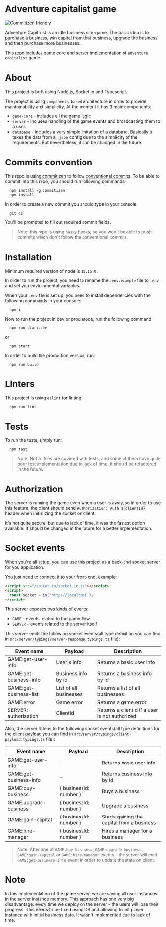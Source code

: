 # Adventure capitalist game

[![Commitizen friendly](https://img.shields.io/badge/commitizen-friendly-brightgreen.svg)](http://commitizen.github.io/cz-cli/)


Adventure Capitalist is an idle business sim-game. The basic idea is to purchase a business, win capital from that business, upgrade the business and then purchase more businesses.

This repo includes game core and server implementation of `adventure capitalist` game.

# About

This project is built using Node.js, Socket.io and Typescript.

The project is using `components-based` architecture in order to provide maintainability and simplicity. At the moment it has 3 main components:
 - `game-core` - includes all the game logic
 - `server` - includes handling of the game events and broadcasting them to a user.
 - `database` - includes a very simple imitation of a database. Basically it takes the data from a `.json` config due to the simplicity of the requirements. But nevertheless, it can be changed in the future.


# Commits convention
This repo is using [commitizen](https://github.com/commitizen/cz-cli) to follow [conventional commits](https://www.conventionalcommits.org/en/v1.0.0/). To be able to commit into this repo, you should run following commands:
```
  npm install -g commitizen
  npm install
```

In order to create a new commit you should type in your console:
```
  git cz
```

You'll be prompted to fill out required commit fields.

  > Note: this repo is using `hasky` hooks,
  so you won't be able to push commits which don't follow the conventional commits.


# Installation

Minimum required version of node is `11.15.0`.

In order to run the project, you need to rename the `.env.example` file to `.env` and set you environmental variables.

When your `.env` file is set up, you need to install dependencies with the following commands in your console:

```
  npm i
```


Now to run the project in dev or prod mode, run the following command:

```
  npm run start:dev
```
or 

```
  npm start
```



In order to build the production version, run:

```
  npm run build
```

# Linters

This project is using `eslint` for linting.

```
  npm run lint
```

# Tests

To run the tests, simply run:

```
  npm test
```

  > Note.
    Not all files are covered with tests, and some of them have quite poor test implementation due to lack of time. It should be refactored in the future.

# Authorization

The server is running the game even when a user is away, so in order to use this feature, the client should send `Authorization: Auth ${clientId}` header when initializing the socket on client.

It's not quite secure, but due to lack of time, it was the fastest option available. It should be changed in the future for a better implementation.


# Socket events

When you're all setup, you can use this project as a back-end socket server for you application.

You just need to connect it to your front-end, example:

```html
<script src="/socket.io/socket.io.js"></script>
<script>
  const socket = io('http://localhost');
</script>
```

This server exposes two kinds of events:
 - `GAME` - events related to the game flow
 - `SERVER` - events related to the server itself


This server emits the following socket events(all type definition you can find in `src/server/typings/server-response.typings.ts` file):

| Event name              | Payload                | Description                                     |
|-------------------------|------------------------|-------------------------------------------------|
|GAME:get-user-info       | User's info            | Returns a basic user info                       |
|GAME:get-business-info   | Business info by id    | Returns a business info by id                   |
|GAME:get-business-list   | List of all businesses | Returns a list of all businesses                |
|GAME:error               | Game error             | Returns a game error                            |
|SERVER: authorization    | ClientId               | Returns a clientId if a user is not authorized  |


Also, the server listens to the following socket events(all type definitions for the client payload you can find in `src/server/typings/client-payload.typings.ts` file):

| Event name              | Payload                | Description                                     |
|-------------------------|------------------------|-------------------------------------------------|
|GAME:get-user-info       | -                      | Returns basic user info                         |
|GAME:get-business-info   | -                      | Returns business info by id                     |
|GAME:buy-business        | { businessId: number } | Buys a business                                 |
|GAME:upgrade-business    | { businessId: number } | Upgrade a business                              |
|GAME:gain-capital        | { businessId: number } | Starts gaining the capital from a business      |
|GAME:hire-manager        | { businessId: number } | Hires a manager for a business                  |

  > Note. 
    After one of `GAME:buy-business`, `GAME:upgrade-business`, `GAME:gain-capital` or `GAME:hire-manager` events - the server will emit `GAME:get-business-info` event in order to update the state on client.


# Note

In this implementation of the game server, we are saving all user instances in the server instance memory.
This approach has one very big disadvantage: every time we deploy on the server - the users will lose their progress. This needs to be fixed using DB and allowing to init player instance with initial business data.
It wasn't implemented due to lack of time.
